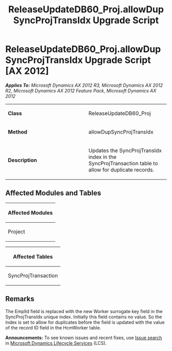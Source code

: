 ﻿---
title: ReleaseUpdateDB60_Proj.allowDupSyncProjTransIdx Upgrade Script
TOCTitle: ReleaseUpdateDB60_Proj.allowDupSyncProjTransIdx Upgrade Script
ms:assetid: 4c93e356-98de-c489-8368-621f655f3f9c
ms:mtpsurl: https://msdn.microsoft.com/en-us/library/JJ685415(v=AX.60)
ms:contentKeyID: 49708120
ms.date: 05/18/2015
mtps_version: v=AX.60
---

# ReleaseUpdateDB60\_Proj.allowDupSyncProjTransIdx Upgrade Script [AX 2012]


_**Applies To:** Microsoft Dynamics AX 2012 R3, Microsoft Dynamics AX 2012 R2, Microsoft Dynamics AX 2012 Feature Pack, Microsoft Dynamics AX 2012_

<table>
<colgroup>
<col style="width: 50%" />
<col style="width: 50%" />
</colgroup>
<tbody>
<tr class="odd">
<td><p><strong>Class</strong></p></td>
<td><p>ReleaseUpdateDB60_Proj</p></td>
</tr>
<tr class="even">
<td><p><strong>Method</strong></p></td>
<td><p>allowDupSyncProjTransIdx</p></td>
</tr>
<tr class="odd">
<td><p><strong>Description</strong></p></td>
<td><p>Updates the SyncProjTransIdx index in the SyncProjTransaction table to allow for duplicate records.</p></td>
</tr>
</tbody>
</table>


## Affected Modules and Tables

<table>
<colgroup>
<col style="width: 100%" />
</colgroup>
<thead>
<tr class="header">
<th><p>Affected Modules</p></th>
</tr>
</thead>
<tbody>
<tr class="odd">
<td><p>Project</p></td>
</tr>
</tbody>
</table>


<table>
<colgroup>
<col style="width: 100%" />
</colgroup>
<thead>
<tr class="header">
<th><p>Affected Tables</p></th>
</tr>
</thead>
<tbody>
<tr class="odd">
<td><p>SyncProjTransaction</p></td>
</tr>
</tbody>
</table>


## Remarks

The EmplId field is replaced with the new Worker surrogate key field in the SyncProjTransIdx unique index. Initially this field contains no value. So the index is set to allow for duplicates before the field is updated with the value of the record ID field in the HcmWorker table.

  
**Announcements:** To see known issues and recent fixes, use [Issue search](http://go.microsoft.com/fwlink/?linkid=389258) in [Microsoft Dynamics Lifecycle Services](http://go.microsoft.com/fwlink/?linkid=306505) (LCS).

